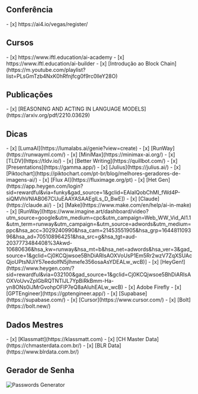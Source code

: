## Conferência
<div class="mdx-columns3" markdown>
- [x] https://ai4.io/vegas/register/
</div>

## Cursos
<div class="mdx-columns3" markdown>
- [x] https://www.iftl.education/ai-academy
- [x] https://www.iftl.education/ai-builder
- [x] [Introdução ao Block Chain](https://m.youtube.com/playlist?list=PLsGmTzb4NxK0hRfnjfcg0f9rc0lleY28O)
</div>

## Publicações
<div class="mdx-columns3" markdown>
- [x] [REASONING AND ACTING IN LANGUAGE MODELS](https://arxiv.org/pdf/2210.03629)
</div>

## Dicas
<div class="mdx-columns2" markdown>
- [x] [LumaAI](https://lumalabs.ai/genie?view=create)
- [x] [RunWay](https://runwayml.com/)
- [x] [MiniMax](https://minimax-ai.org/)
- [x] [TLDV](https://tldv.io/)
- [x] [Better Writing](https://quillbot.com/)
- [x] [Presentations](https://gamma.app/)
- [x] [Julius](https://julius.ai/)
- [x] [Piktochart](https://piktochart.com/pt-br/blog/melhores-geradores-de-imagens-ai/)
- [x] [Flux AI](https://fluximage.org/pt)
- [x] [Het Gen](https://app.heygen.com/login?sid=rewardful&via=funky&gad_source=1&gclid=EAIaIQobChMI_fWd4P-siQMVhVNIAB067CUuEAAYASAAEgILs_D_BwE])
- [x] [Claude](https://claude.ai/)
- [x] [Make](https://www.make.com/en/help/ai-in-make)
- [x] [RunWay](https://www.imagine.art/dashboard/video?utm_source=google&utm_medium=cpc&utm_campaign=Web_WW_Vid_AI1.1&utm_term=runway&utm_campaign=&utm_source=adwords&utm_medium=ppc&hsa_acc=3029240990&hsa_cam=21453551905&hsa_grp=164481109396&hsa_ad=705108964251&hsa_src=g&hsa_tgt=aud-2037773484408%3Akwd-10680636&hsa_kw=runway&hsa_mt=b&hsa_net=adwords&hsa_ver=3&gad_source=1&gclid=Cj0KCQjwsoe5BhDiARIsAOXVoUsP1Em5Rr2wzV7ZqXSUAcQjoUPtsNUiY57eedolfN5jlhmefe356osaAsYDEALw_wcB)]
- [x] [HeyGen!](https://www.heygen.com/?sid=rewardful&via=032100&gad_source=1&gclid=Cj0KCQjwsoe5BhDiARIsAOXVoUvvZplGbRQTNTIJL7YpBiRkBmm-Ha-yn8ONs0iJMrGvohpOFlP7eQ8aAluhEALw_wcB)
- [x] Adobe Firefly
- [x] [GPTEngineer](https://gptengineer.app/)
- [x] [Supabase](https://supabase.com/)
- [x] [Cursor](https://www.cursor.com/)
- [x] [Bolt](https://bolt.new/)
</div>

## Dados Mestres
<div class="mdx-columns2" markdown>
- [x] [Klassmatt](https://klassmatt.com)
- [x] [CH Master Data](https://chmasterdata.com.br/)
- [x] [BLR Data](https://www.blrdata.com.br/)
</div>

## Gerador de Senha
![Passwords Generator](https://passwordsgenerator.net/)
